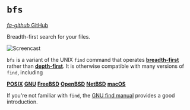 # `bfs`

<div class="infobar">

[*fa-github* GitHub](https://github.com/tavianator/bfs)

</div>


Breadth-first search for your files.

![Screencast](bfs.svg)

`bfs` is a variant of the UNIX `find` command that operates [**breadth-first**](https://en.wikipedia.org/wiki/Breadth-first_search) rather than [**depth-first**](https://en.wikipedia.org/wiki/Depth-first_search).
It is otherwise compatible with many versions of `find`, including

<div class="linkbar">

[**POSIX**](http://pubs.opengroup.org/onlinepubs/9799919799/utilities/find.html)
[**GNU**](https://www.gnu.org/software/findutils/)
[**FreeBSD**](https://www.freebsd.org/cgi/man.cgi?find(1))
[**OpenBSD**](https://man.openbsd.org/find.1)
[**NetBSD**](https://man.netbsd.org/find.1)
[**macOS**](https://ss64.com/osx/find.html)

</div>

If you're not familiar with `find`, the [GNU find manual](https://www.gnu.org/software/findutils/manual/html_mono/find.html) provides a good introduction.
